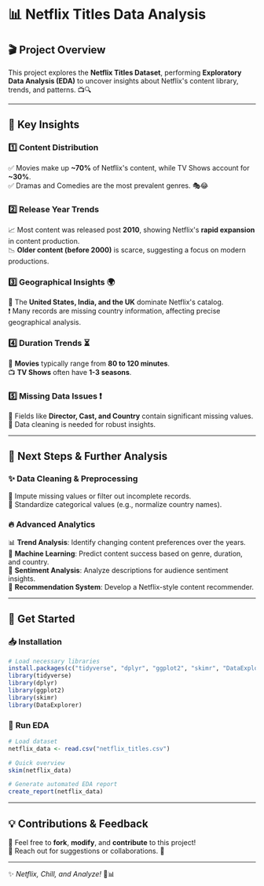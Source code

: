 # 📊 **Netflix Titles Data Analysis**

## 🎬 **Project Overview**
This project explores the **Netflix Titles Dataset**, performing **Exploratory Data Analysis (EDA)** to uncover insights about Netflix's content library, trends, and patterns. 📺🔍

---

## 📌 **Key Insights**

### 1️⃣ **Content Distribution**
✅ Movies make up **~70%** of Netflix's content, while TV Shows account for **~30%**.  
✅ Dramas and Comedies are the most prevalent genres. 🎭😂

### 2️⃣ **Release Year Trends**
📈 Most content was released post **2010**, showing Netflix's **rapid expansion** in content production.  
📉 **Older content (before 2000)** is scarce, suggesting a focus on modern productions.  

### 3️⃣ **Geographical Insights** 🌍
🌟 The **United States, India, and the UK** dominate Netflix's catalog.  
❗ Many records are missing country information, affecting precise geographical analysis.

### 4️⃣ **Duration Trends** ⏳
🎥 **Movies** typically range from **80 to 120 minutes**.  
📺 **TV Shows** often have **1-3 seasons**.  

### 5️⃣ **Missing Data Issues** ❗
🧐 Fields like **Director, Cast, and Country** contain significant missing values.  
🔄 Data cleaning is needed for robust insights.

---

## 🔧 **Next Steps & Further Analysis**

### ✨ **Data Cleaning & Preprocessing**
🔹 Impute missing values or filter out incomplete records.  
🔹 Standardize categorical values (e.g., normalize country names).  

### 🔥 **Advanced Analytics**
📊 **Trend Analysis**: Identify changing content preferences over the years.  
🤖 **Machine Learning**: Predict content success based on genre, duration, and country.  
📝 **Sentiment Analysis**: Analyze descriptions for audience sentiment insights.  
🎯 **Recommendation System**: Develop a Netflix-style content recommender.  

---

## 🚀 **Get Started**

### 📥 **Installation**
```r
# Load necessary libraries
install.packages(c("tidyverse", "dplyr", "ggplot2", "skimr", "DataExplorer"))
library(tidyverse)
library(dplyr)
library(ggplot2)
library(skimr)
library(DataExplorer)
```

### 📂 **Run EDA**
```r
# Load dataset
netflix_data <- read.csv("netflix_titles.csv")

# Quick overview
skim(netflix_data)

# Generate automated EDA report
create_report(netflix_data)
```

---

## 💡 **Contributions & Feedback**
💬 Feel free to **fork**, **modify**, and **contribute** to this project!  
📧 Reach out for suggestions or collaborations. 🚀

---

✨ *Netflix, Chill, and Analyze!* 🍿📊

